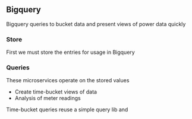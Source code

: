 ## Bigquery

Bigquery queries to bucket data and present views of power data quickly

### Store

First we must store the entries for usage in Bigquery

### Queries 

These microservices operate on the stored values
* Create time-bucket views of data
* Analysis of meter readings

Time-bucket queries reuse a simple query lib and 
